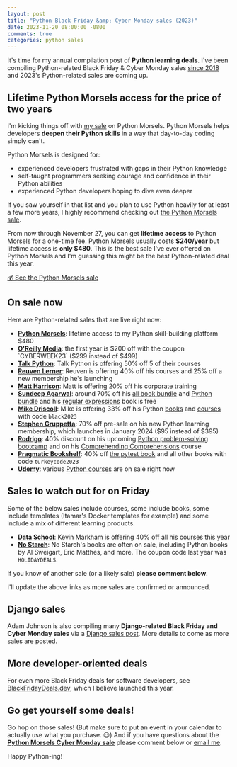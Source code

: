 ```yaml
---
layout: post
title: "Python Black Friday &amp; Cyber Monday sales (2023)"
date: 2023-11-20 08:00:00 -0800
comments: true
categories: python sales
---
```


It's time for my annual compilation post of **Python learning deals**.
I've been compiling Python-related Black Friday & Cyber Monday sales [since 2018](https://treyhunner.com/blog/categories/sales/) and 2023's Python-related sales are coming up.


## Lifetime Python Morsels access for the price of two years

I'm kicking things off with [my sale][python morsels] on Python Morsels.
Python Morsels helps developers **deepen their Python skills** in a way that day-to-day coding simply can't.

Python Morsels is designed for:

- experienced developers frustrated with gaps in their Python knowledge
- self-taught programmers seeking courage and confidence in their Python abilities
- experienced Python developers hoping to dive even deeper

If you saw yourself in that list and you plan to use Python heavily for at least a few more years, I highly recommend checking out [the Python Morsels sale][python morsels].

From now through November 27, you can get **lifetime access** to Python Morsels for a one-time fee.
Python Morsels usually costs **$240/year** but lifetime access is **only $480**.
This is the best sale I've ever offered on Python Morsels and I'm guessing this might be the best Python-related deal this year.

<a href="https://pythonmorsels.com/lifetime-access-sale/" class="subscribe-btn form-big">💰 See the Python Morsels sale</a>


## On sale now

Here are Python-related sales that are live right now:

- **[Python Morsels][]**: lifetime access to my Python skill-building platform $480
- **[O'Reilly Media][oreilly]**: the first year is $200 off with the coupon `CYBERWEEK23` ($299 instead of $499)
- **[Talk Python][]**: Talk Python is offering 50% off 5 of their courses
- **[Reuven Lerner][reuven]**: Reuven is offering 40% off his courses and 25% off a new membership he's launching
- **[Matt Harrison][]**: Matt is offering 20% off his corporate training
- **[Sundeep Agarwal][sundeep]**: around 70% off his [all book bundle][] and [Python bundle][] and his [regular expressions][] book is free
- **[Mike Driscoll][driscoll]**: Mike is offering 33% off his Python [books][mike books] and [courses][mike courses] with code `black2023`
- **[Stephen Gruppetta][]**: 70% off pre-sale on his new Python learning membership, which launches in January 2024 ($95 instead of $395)
- **[Rodrigo][]**: 40% discount on his upcoming [Python problem-solving bootcamp][bootcamp] and on his [Comprehending Comprehensions][] course
- **[Pragmatic Bookshelf][]**: 40% off [the pytest book][] and all other books with code `turkeycode2023`
- **[Udemy][]**: various [Python courses][udemy courses] are on sale right now


## Sales to watch out for on Friday

Some of the below sales include courses, some include books, some include templates (Itamar's Docker templates for example) and some include a mix of different learning products.

- **[Data School][]**: Kevin Markham is offering 40% off all his courses this year
- **[No Starch][]**: No Starch's books are often on sale, including Python books by Al Sweigart, Eric Matthes, and more. The coupon code last year was `HOLIDAYDEALS`.

If you know of another sale (or a likely sale) **please comment below**.

I'll update the above links as more sales are confirmed or announced.


## Django sales

Adam Johnson is also compiling many **Django-related Black Friday and Cyber Monday sales** via a [Django sales post][adam post].
More details to come as more sales are posted.


## More developer-oriented deals

For even more Black Friday deals for software developers, see [BlackFridayDeals.dev](https://blackfridaydeals.dev), which I believe launched this year.


## Go get yourself some deals!

Go hop on those sales! (But make sure to put an event in your calendar to actually use what you purchase. 😉)
And if you have questions about the [**Python Morsels Cyber Monday sale**][python morsels] please comment below or [email me][].

Happy Python-ing!


[python morsels]: https://www.pythonmorsels.com/lifetime-access-sale/
[adam post]: https://adamj.eu/tech/2023/11/20/django-black-friday-deals-2023/
[data school]: https://courses.dataschool.io/black-friday
[reuven]: https://lernerpython.com/bfcm-2023/
[metasnake]: https://store.metasnake.com
[driscoll]: https://www.blog.pythonlibrary.org
[mike books]: https://driscollis.gumroad.com/
[mike courses]: https://www.teachmepython.com/
[rodrigo]: https://mathspp.gumroad.com/
[bootcamp]: https://mathspp.gumroad.com/l/pythonbootcamp?code=bootcampbf23
[comprehending comprehensions]: https://mathspp.gumroad.com/l/comprehending-comprehensions?code=presale
[sundeep]: https://learnbyexample.gumroad.com
[all book bundle]: https://learnbyexample.gumroad.com/l/all-books/FestiveOffer
[python bundle]: https://learnbyexample.gumroad.com/l/python-bundle/FestiveOffer
[regular expressions]: https://learnbyexample.gumroad.com/l/py_regex/FestiveOffer
[pragmatic bookshelf]: https://pragprog.com/
[the pytest book]: https://pragprog.com/titles/bopytest2/python-testing-with-pytest-second-edition/
[Stephen Gruppetta]: https://thepythoncodingplace.com/membership/
[talk python]: http://talkpython.fm/black-friday
[email me]: mailto:he&#108;p&#64;&#112;%7&#57;th%6Fnmo&#114;s%6&#53;ls&#46;&#99;&#111;m
[no starch]: https://nostarch.com/catalog/python
[udemy]: https://udemy.com
[udemy courses]: https://www.udemy.com/topic/python/
[oreilly]: https://learning.oreilly.com/signup/?promotion_code=CYBERWEEK23
[matt harrison]: https://www.linkedin.com/feed/update/urn:li:activity:7133217889460883456/
